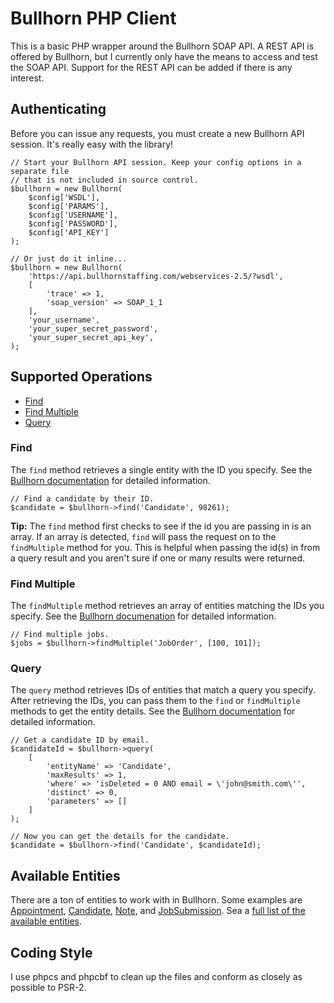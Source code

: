 # Bullhorn PHP Client

This is a basic PHP wrapper around the Bullhorn SOAP API. A REST API is offered by Bullhorn, but I currently only have the means to access and test the SOAP API. Support for the REST API can be added if there is any interest.

## Authenticating

Before you can issue any requests, you must create a new Bullhorn API session. It's really easy with the library!

```
// Start your Bullhorn API session. Keep your config options in a separate file
// that is not included in source control.
$bullhorn = new Bullhorn(
    $config['WSDL'],
    $config['PARAMS'],
    $config['USERNAME'],
    $config['PASSWORD'],
    $config['API_KEY']
);

// Or just do it inline...
$bullhorn = new Bullhorn(
    'https://api.bullhornstaffing.com/webservices-2.5/?wsdl',
    [
        'trace' => 1,
        'soap_version' => SOAP_1_1
    ],
    'your_username',
    'your_super_secret_password',
    'your_super_secret_api_key',
);
```

## Supported Operations

- [Find](#find)
- [Find Multiple](#find-multiple)
- [Query](#query)

### Find
The `find` method retrieves a single entity with the ID you specify. See the [Bullhorn documentation](http://developer.bullhorn.com/doc/version_2-0/#Operations/operation-find.htm%3FTocPath%3DReference%7CCore%20Operations%7C_____14) for detailed information.

```
// Find a candidate by their ID.
$candidate = $bullhorn->find('Candidate', 98261);
```

**Tip:** The `find` method first checks to see if the id you are passing in is an array. If an array is detected, `find` will pass the request on to the `findMultiple` method for you. This is helpful when passing the id(s) in from a query result and you aren't sure if one or many results were returned.

### Find Multiple
The `findMultiple` method retrieves an array of entities matching the IDs you specify. See the [Bullhorn documenation](http://developer.bullhorn.com/doc/version_2-0/#Operations/operation-findMultiple.htm%3FTocPath%3DReference%7CCore%20Operations%7C_____15) for detailed information.

```
// Find multiple jobs.
$jobs = $bullhorn->findMultiple('JobOrder', [100, 101]);
```

### Query
The `query` method retrieves IDs of entities that match a query you specify. After retrieving the IDs, you can pass them to the `find` or `findMultiple` methods to get the entity details. See the [Bullhorn documentation](http://developer.bullhorn.com/doc/version_2-0/#Operations/operation-query.htm%3FTocPath%3DReference%7CCore%20Operations%7C_____45) for detailed information.

```
// Get a candidate ID by email.
$candidateId = $bullhorn->query(
    [
        'entityName' => 'Candidate',
        'maxResults' => 1,
        'where' => 'isDeleted = 0 AND email = \'john@smith.com\'',
        'distinct' => 0,
        'parameters' => []
    ]
);

// Now you can get the details for the candidate.
$candidate = $bullhorn->find('Candidate', $candidateId);
```

## Available Entities

There are a ton of entities to work with in Bullhorn. Some examples are [Appointment](http://developer.bullhorn.com/doc/version_2-0/index.htm#Entities/Entity-Appointment.htm%3FTocPath%3DReference%7CEntities%7C_____1), [Candidate](http://developer.bullhorn.com/doc/version_2-0/index.htm#Entities/Entity-Candidate.htm%3FTocPath%3DReference%7CEntities%7C_____4), [Note](http://developer.bullhorn.com/doc/version_2-0/index.htm#Entities/Entity-Note.htm%3FTocPath%3DReference%7CEntities%7C_____34), and [JobSubmission](http://developer.bullhorn.com/doc/version_2-0/index.htm#Entities/Entity-JobSubmission.htm%3FTocPath%3DReference%7CEntities%7C_____33). Sea a [full list of the available entities](http://developer.bullhorn.com/doc/version_2-0/index.htm).

## Coding Style

I use phpcs and phpcbf to clean up the files and conform as closely as possible to PSR-2.